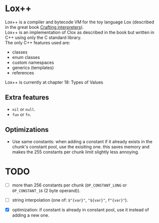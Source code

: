 # Lox++
Lox++ is a compiler and bytecode VM for the toy language Lox (described in the great book [Crafting interpreters](https://craftinginterpreters.com/)).<br>
Lox++ is an implementation of Clox as described in the book but written in C++ using only the C standard library.<br>
The only C++ features used are:
- classes
- enum classes
- custom namespaces
- generics (templates)
- references

Lox++ is currently at chapter 18: Types of Values

## Extra features
- `nil` or `null`.
- `fun` or `fn`.

## Optimizations
- Use same constants: when adding a constant if it already exists in the chunk's constant pool, use the exisiting one. this saves memory and makes the 255 constants per chunk limit slightly less annoying.

# TODO
- [ ] more than 256 constants per chunk (`OP_CONSTANT_LONG` or `OP_CONSTANT_16` (2 byte operand)).
- [ ] string interpolation (one of: `$"{var}"`, `"${var}"`, `f"{var}"`).
- [x] optimization: if constant is already in constant pool, use it instead of adding a new one.

